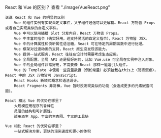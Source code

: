 React 和 Vue 的区别？
    查看 "./image/VueReact.png"

    说说 React 和 Vue 的明显的区别
        Vue 的组件实例有实现自定义事件，父子组件通信可以更解耦。React 万物皆 Props 或者自己实现类似的自定义事件。
        Vue 中可以使用插槽 Slot 分发内容，React 万物皆 Props。
        Vue 中丰富的指令（确实好用，还支持灵活的自定义指令），React 万物皆 JSX。
        Vue 中的计算属性和侦听属性语法糖，React 可在特定的周期函数中进行处理。
        Vue 框架对过渡动画的支持，React 原生没发现该能力。
        Vue 提供一站式服务，React 往往在设计时需要考虑生态应用。
        Vue 全局配置、全局 API 还是挺好用的，比如 Vue.use 可全局在实例中注入对象。
        Vue 中的全局组件非常好用，不需要像 React 那样一遍遍引入组件。
        Vue 的 Template 中使用一些变量数据（例如常量）必须挂载在this上（简直蛋疼），React 中的 JSX 万物皆可 JavaScript。
        React Hooks 新颖式概念和语法设计。
        React Fragments 非常棒，Vue 暂时没发现类似的功能（会造成更多的元素嵌套问题）。

    React 相比 Vue 的优势在哪里？
        大规模应用程序的鲁棒性
        灵活的结构和可扩展性。
        适用原生 App、丰富的生态圈、丰富的工具链

    Vue 相比 React 的优势在哪里？
        一站式解决方案，更快的渲染速度和更小的体积